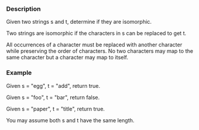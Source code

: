 ### Description
Given two strings s and t, determine if they are isomorphic.

Two strings are isomorphic if the characters in s can be replaced to get t.

All occurrences of a character must be replaced with another character while preserving the order of characters. No two characters may map to the same character but a character may map to itself.
### Example
Given s = "egg", t = "add", return true.

Given s = "foo", t = "bar", return false.

Given s = "paper", t = "title", return true.

You may assume both s and t have the same length.
